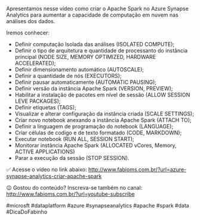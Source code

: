Apresentamos nesse vídeo como criar o Apache Spark no Azure Synapse Analytics para aumentar a capacidade de computação em nuvem nas análises dos dados.

Iremos conhecer:
- Definir computação Isolada das análises (ISOLATED COMPUTE);
- Definir o tipo de arquitetura e quantidade de processanto do instância principal (NODE SIZE, MEMORY OPTIMIZED, HARDWARE ACCELERATED);
- Definir dimensionamento automático (AUTOSCALE);
- Definir a quantidade de nós (EXECUTORS);
- Definir pausar automaticamente (AUTOMATIC PAUSING);
- Definir versão da instância Apache Spark (VERSION, PREVIEW);
- Habilitar a instalação de pacotes em nível de sessão (ALLOW SESSION LEVE PACKAGES);
- Definir etiquetas (TAGS);
- Visualizar e alterar configuração da instância criada (SCALE SETTINGS);
- Criar novo notebook anexando a instância Apache Spark (ATTACH TO);
- Definir a linguagem de programação do notebook (LANGUAGE);
- Criar células de codigo e de texto formatado (CODE, MARKDOWN);
- Executar notebook (RUN ALL, SESSION START);
- Monitorar instância Apache Spark (ALLOCATED vCores, Memory, ACTIVE APPLICATIONS)
- Parar a execução da sessão (STOP SESSION).

✅ Acesse o vídeo no link abaixo:
http://www.fabioms.com.br/?url=azure-synapse-analytics-criar-apache-spark

😉 Gostou do conteúdo? Inscreva-se também no canal:
http://www.fabioms.com.br/?url=youtube-subscribe

#microsft #dataplatform #azure #synapseanalytics #apache #spark  #data #DicaDoFabinho